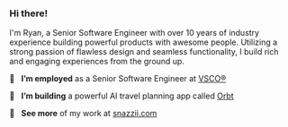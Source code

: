 ### Hi there!

I'm Ryan, a Senior Software Engineer with over 10 years of industry experience building powerful products with awesome people.  Utilizing a strong passion of flawless design and seamless functionality, I build rich and engaging experiences from the ground up.

:briefcase: &nbsp; <strong>I’m employed</strong> as a Senior Software Engineer at [VSCO&reg;](https://www.vsco.co)

:test_tube: &nbsp; <strong>I’m building</strong> a powerful AI travel planning app called [Orbt](https://www.orbtapp.com)

:eyes: &nbsp; <strong>See more</strong> of my work at [snazzii.com](https://www.snazzii.com)
